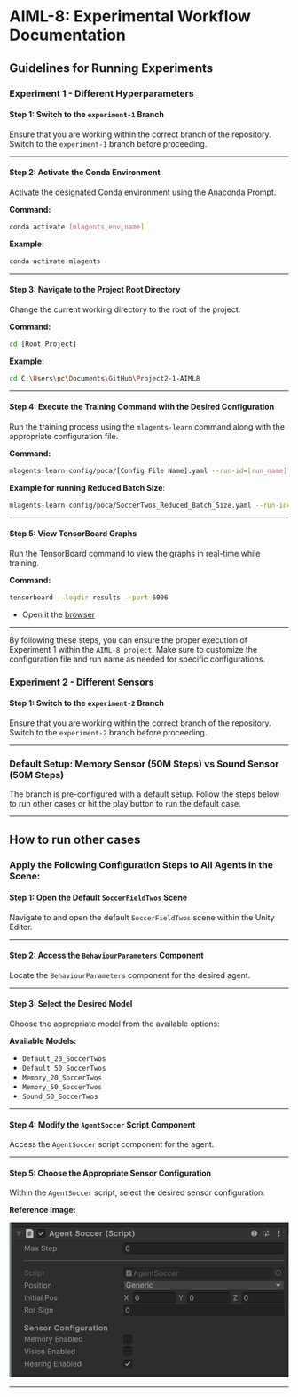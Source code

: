 # AIML-8: Experimental Workflow Documentation

## Guidelines for Running Experiments

### Experiment 1 - Different Hyperparameters

#### Step 1: Switch to the `experiment-1` Branch

Ensure that you are working within the correct branch of the repository. Switch to the `experiment-1` branch before proceeding.

---

#### Step 2: Activate the Conda Environment

Activate the designated Conda environment using the Anaconda Prompt.

**Command:**

```bash
conda activate [mlagents_env_name]
```

**Example**:

```bash
conda activate mlagents
```

---

#### Step 3: Navigate to the Project Root Directory

Change the current working directory to the root of the project.

**Command:**

```bash
cd [Root Project]
```

**Example**:

```bash
cd C:\Users\pc\Documents\GitHub\Project2-1-AIML8
```

---

#### Step 4: Execute the Training Command with the Desired Configuration

Run the training process using the `mlagents-learn` command along with the appropriate configuration file.

**Command:**

```bash
mlagents-learn config/poca/[Config File Name].yaml --run-id=[run_name]
```

**Example for running Reduced Batch Size**:

```bash
mlagents-learn config/poca/SoccerTwos_Reduced_Batch_Size.yaml --run-id=Reduced_batch_size
```

---

#### Step 5: View TensorBoard Graphs

Run the TensorBoard command to view the graphs in real-time while training.

**Command:**

```bash
tensorboard --logdir results --port 6006
```

- Open it the [browser](http://localhost:6006)

---

By following these steps, you can ensure the proper execution of Experiment 1 within the `AIML-8 project`. Make sure to customize the configuration file and run name as needed for specific configurations.

### Experiment 2 - Different Sensors

#### Step 1: Switch to the `experiment-2` Branch

Ensure that you are working within the correct branch of the repository. Switch to the `experiment-2` branch before proceeding.

---

### Default Setup: Memory Sensor (50M Steps) vs Sound Sensor (50M Steps)

The branch is pre-configured with a default setup. Follow the steps below to run other cases or hit the play button to run the default case.

---

## How to run other cases

### Apply the Following Configuration Steps to All Agents in the Scene:

#### Step 1: Open the Default `SoccerFieldTwos` Scene

Navigate to and open the default `SoccerFieldTwos` scene within the Unity Editor.

---

#### Step 2: Access the `BehaviourParameters` Component

Locate the `BehaviourParameters` component for the desired agent.

---

#### Step 3: Select the Desired Model

Choose the appropriate model from the available options:

**Available Models:**

- `Default_20_SoccerTwos`
- `Default_50_SoccerTwos`
- `Memory_20_SoccerTwos`
- `Memory_50_SoccerTwos`
- `Sound_50_SoccerTwos`

---

#### Step 4: Modify the `AgentSoccer` Script Component

Access the `AgentSoccer` script component for the agent.

---

#### Step 5: Choose the Appropriate Sensor Configuration

Within the `AgentSoccer` script, select the desired sensor configuration.

**Reference Image:**

![Sensor Configuration](./docs_images/Sensor_configuration.png)

---
